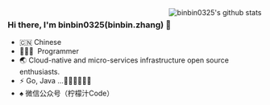 
<img align="right" src="https://github-readme-stats.vercel.app/api?username=binbin0325&show_icons=true" alt="binbin0325's github stats" />

### Hi there, I'm binbin0325(binbin.zhang) 🎉

- 🇨🇳 Chinese
- 🧑🏻‍💻 &nbsp;Programmer
- 🌏 Cloud-native and micro-services infrastructure open source enthusiasts.
- ⚡ Go, Java  ...👋:dog::dog::dog::dog::dog:
- :spades: 微信公众号（柠檬汁Code）
